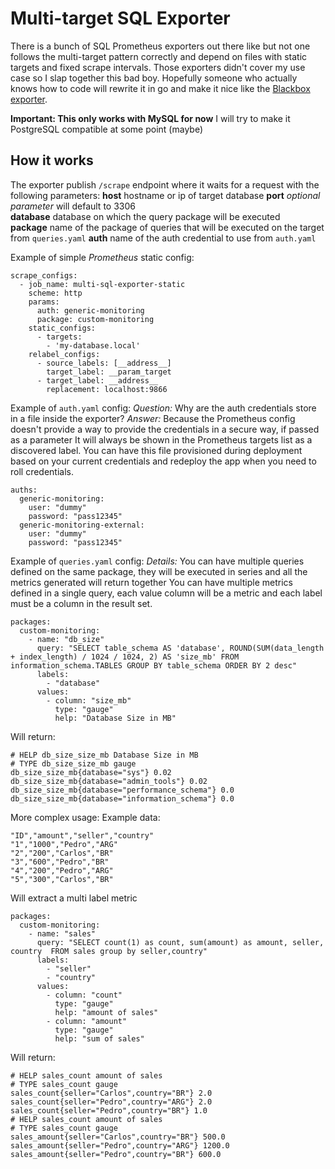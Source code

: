 # Multi-target SQL Exporter

There is a bunch of SQL Prometheus exporters out there like but not one follows the multi-target pattern correctly and depend on files with static targets and fixed scrape intervals. Those exporters didn't  cover my use case so I slap together this bad boy. Hopefully someone who actually knows how to code will rewrite it in go and make it nice like the [Blackbox exporter](https://github.com/prometheus/blackbox_exporter). 

**Important: This only works with MySQL for now**
I will try to make it PostgreSQL compatible at some point (maybe)

## How it works

The exporter publish `/scrape` endpoint where it waits for a request with the following parameters:
**host** hostname or ip of target database
**port** *optional parameter* will default to 3306  
**database** database on which the query package will be executed  
**package**  name of the package of queries that will be executed on the target from `queries.yaml`
**auth** name of the auth credential to use from `auth.yaml`

Example of simple *Prometheus* static config:

	scrape_configs:
	  - job_name: multi-sql-exporter-static
	    scheme: http
	    params:
	      auth: generic-monitoring
	      package: custom-monitoring
	    static_configs:
	      - targets: 
	        - 'my-database.local'
	    relabel_configs:
	      - source_labels: [__address__]
	        target_label: __param_target
	      - target_label: __address__
	        replacement: localhost:9866

Example of `auth.yaml` config:
*Question:* Why are the auth credentials store in a file inside the exporter?
*Answer:* Because the Prometheus config doesn't provide a way to provide the credentials in a secure way, if passed as a parameter It will always be shown in the Prometheus targets list as a discovered label. You can have this file provisioned during deployment based on your current credentials and redeploy the app when you need to roll credentials.

	auths:  
	  generic-monitoring:  
	    user: "dummy"  
	    password: "pass12345"  
	  generic-monitoring-external:  
	    user: "dummy"  
	    password: "pass12345"  

Example of `queries.yaml` config:
*Details:* 
You can have multiple queries defined on the same package, they will be executed in series and all the metrics generated will return together
You can have multiple metrics defined in a single query, each value column will be a metric and each label must be a column in the result set.

	packages:
	  custom-monitoring:
	    - name: "db_size"
	      query: "SELECT table_schema AS 'database', ROUND(SUM(data_length + index_length) / 1024 / 1024, 2) AS 'size_mb' FROM information_schema.TABLES GROUP BY table_schema ORDER BY 2 desc"
	      labels:
	        - "database"
	      values:
	        - column: "size_mb"
	          type: "gauge"
	          help: "Database Size in MB"
Will return:

	# HELP db_size_size_mb Database Size in MB
	# TYPE db_size_size_mb gauge
	db_size_size_mb{database="sys"} 0.02
	db_size_size_mb{database="admin_tools"} 0.02
	db_size_size_mb{database="performance_schema"} 0.0
	db_size_size_mb{database="information_schema"} 0.0

More complex usage:
Example data:

	"ID","amount","seller","country"
	"1","1000","Pedro","ARG"
	"2","200","Carlos","BR"
	"3","600","Pedro","BR"
	"4","200","Pedro","ARG"
	"5","300","Carlos","BR"

Will extract a multi label metric

	packages:
	  custom-monitoring:
	    - name: "sales"
	      query: "SELECT count(1) as count, sum(amount) as amount, seller, country  FROM sales group by seller,country"
	      labels:
	        - "seller"
	        - "country"
	      values:
	        - column: "count"
	          type: "gauge"
	          help: "amount of sales"
	        - column: "amount"
	          type: "gauge"
	          help: "sum of sales"
	          
Will return:

	# HELP sales_count amount of sales
	# TYPE sales_count gauge
	sales_count{seller="Carlos",country="BR"} 2.0
	sales_count{seller="Pedro",country="ARG"} 2.0
	sales_count{seller="Pedro",country="BR"} 1.0
	# HELP sales_count amount of sales
	# TYPE sales_count gauge
	sales_amount{seller="Carlos",country="BR"} 500.0
	sales_amount{seller="Pedro",country="ARG"} 1200.0
	sales_amount{seller="Pedro",country="BR"} 600.0